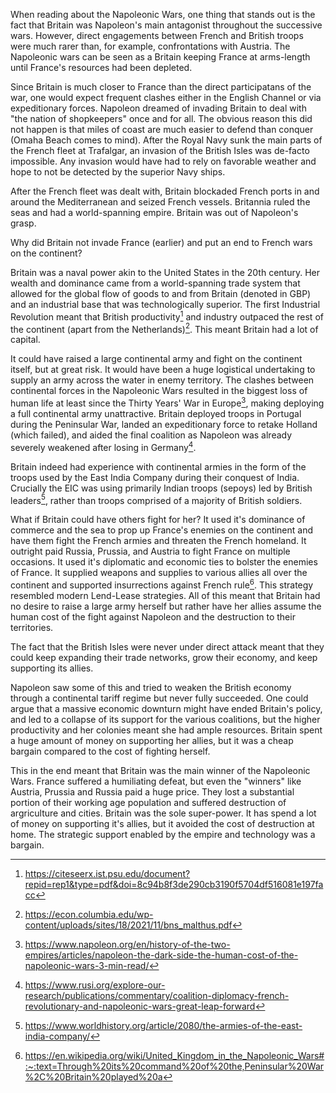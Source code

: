 When reading about the Napoleonic Wars, one thing that stands out is the fact that Britain was Napoleon's main antagonist throughout the successive wars. However, direct engagements between French and British troops were much rarer than, for example, confrontations with Austria.
The Napoleonic wars can be seen as a Britain keeping France at arms-length until France's resources had been depleted.

Since Britain is much closer to France than the direct participatans of the war, one would expect frequent clashes either in the English Channel or via expeditionary forces. Napoleon dreamed of invading Britain to deal with "the nation of shopkeepers" once and for all. The obvious reason this did not happen is that miles of coast are much easier to defend than conquer (Omaha Beach comes to mind). After the Royal Navy sunk the main parts of the French fleet at Trafalgar, an invasion of the British Isles was de-facto impossible. Any invasion would have had to rely on favorable weather and hope to not be detected by the superior Navy ships.

After the French fleet was dealt with, Britain blockaded French ports in and around the Mediterranean and seized French vessels. Britannia ruled the seas and had a world-spanning empire.  Britain was out of Napoleon's grasp.

Why did Britain not invade France (earlier) and put an end to French wars on the continent?

Britain was a naval power akin to the United States in the 20th century. Her wealth and dominance came from a world-spanning trade system that allowed for the global flow of goods to and from Britain (denoted in GBP) and an industrial base that was technologically superior. The first Industrial Revolution meant that British productivity[^1] and industry outpaced the rest of the continent (apart from the Netherlands)[^2].
This meant Britain had a lot of capital.

It could have raised a large continental army and fight on the continent itself, but at great risk. It would have been a huge logistical undertaking to supply an army across the water in enemy territory. The clashes between continental forces in the Napoleonic Wars resulted in the biggest loss of human life at least since the Thirty Years' War in Europe[^3], making deploying a full continental army unattractive. Britain deployed troops in Portugal during the Peninsular War, landed an expeditionary force to retake Holland (which failed), and aided the final coalition as Napoleon was already severely weakened after losing in Germany[^4].

Britain indeed had experience with continental armies in the form of the troops used by the East India Company during their conquest of India. Crucially the EIC was using primarily Indian troops (sepoys) led by British leaders[^5], rather than troops comprised of a majority of British soldiers.

What if Britain could have others fight for her?
It used it's dominance of commerce and the sea to prop up France's enemies on the continent and have them fight the French armies and threaten the French homeland. It outright paid Russia, Prussia, and Austria to fight France on multiple occasions. It used it's diplomatic and economic ties to bolster the enemies of France. It supplied weapons and supplies to various allies all over the continent and supported insurrections against French rule[^6]. This strategy resembled modern Lend-Lease strategies.
All of this meant that Britain had no desire to raise a large army herself but rather have her allies assume the human cost of the fight against Napoleon and the destruction to their territories.

The fact that the British Isles were never under direct attack meant that they could keep expanding their trade networks, grow their economy, and keep supporting its allies.

Napoleon saw some of this and tried to weaken the British economy through a continental tariff regime but never fully succeeded. One could argue that a massive economic downturn might have ended Britain's policy, and led to a collapse of its support for the various coalitions, but the higher productivity and her colonies meant she had ample resources.
Britain spent a huge amount of money on supporting her allies, but it was a cheap bargain compared to the cost of fighting herself.

This in the end meant that Britain was the main winner of the Napoleonic Wars. France suffered a humiliating defeat, but even the "winners" like Austria, Prussia and Russia paid a huge price. They lost a substantial portion of their working age population and suffered destruction of argriculture and cities. Britain was the sole super-power. It has spend a lot of money on supporting it's allies, but it avoided the cost of destruction at home.
The strategic support enabled by the empire and technology was a bargain.


[^1]: https://citeseerx.ist.psu.edu/document?repid=rep1&type=pdf&doi=8c94b8f3de290cb3190f5704df516081e197facc
[^2]: https://econ.columbia.edu/wp-content/uploads/sites/18/2021/11/bns_malthus.pdf
[^3]: https://www.napoleon.org/en/history-of-the-two-empires/articles/napoleon-the-dark-side-the-human-cost-of-the-napoleonic-wars-3-min-read/
[^4]: https://www.rusi.org/explore-our-research/publications/commentary/coalition-diplomacy-french-revolutionary-and-napoleonic-wars-great-leap-forward
[^5]: https://www.worldhistory.org/article/2080/the-armies-of-the-east-india-company/
[^6]: https://en.wikipedia.org/wiki/United_Kingdom_in_the_Napoleonic_Wars#:~:text=Through%20its%20command%20of%20the,Peninsular%20War%2C%20Britain%20played%20a
